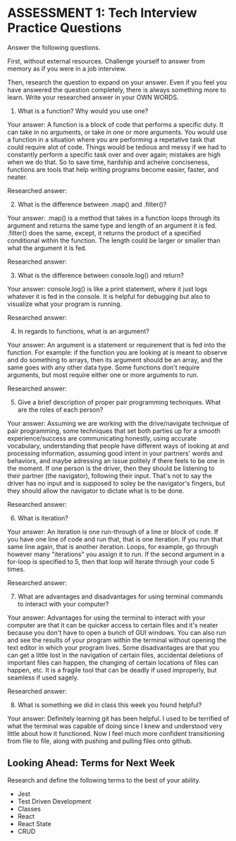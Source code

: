 # ASSESSMENT 1: Tech Interview Practice Questions
Answer the following questions.

First, without external resources. Challenge yourself to answer from memory as if you were in a job interview.

Then, research the question to expand on your answer. Even if you feel you have answered the question completely, there is always something more to learn. Write your researched answer in your OWN WORDS.

1. What is a function? Why would you use one?

  Your answer: A function is a block of code that performs a specific duty. It can take in no arguments, or take in one or more arguments. You would use a function in a situation where you are performing a repetative task that could require alot of code. Things would be tedious and messy if we had to constantly perform a specific task over and over again; mistakes are high when we do that. So to save time, hardship and acheive conciseness, functions are tools that help writing programs become easier, faster, and neater. 

  Researched answer:



2. What is the difference between .map() and .filter()?

  Your answer: .map() is a method that takes in a function loops through its argument and returns the same type and length of an argument it is fed. .filter() does the same, except, it returns the product of a specified conditional within the function. The length could be larger or smaller than what the argument it is fed.   

  Researched answer:



3. What is the difference between console.log() and return?

  Your answer: console.log() is like a print statement, where it just logs whatever it is fed in the console. It is helpful for debugging but also to visualize what your program is running. 

  Researched answer:



4. In regards to functions, what is an argument?

  Your answer: An argument is a statement or requirement that is fed into the function. For example: if the function you are looking at is meant to observe and do something to arrays, then its argument should be an array, and the same goes with any other data type. Some functions don't require arguments, but most require either one or more arguments to run. 

  Researched answer:



5. Give a brief description of proper pair programming techniques. What are the roles of each person?

  Your answer: Assuming we are working with the drive/navigate technique of pair programming, some techniques that set both parties up for a smooth experience/success are communicating honestly, using accurate vocabulary, understanding that people have different ways of looking at and processing information, assuming good intent in your partners' words and behaviors, and maybe adressing an issue politely if there feels to be one in the moment. If one person is the driver, then they should be listening to their partner (the navigator), following their input. That's not to say the driver has no input and is supposed to soley be the navigator's fingers, but they should allow the navigator to dictate what is to be done.   

  Researched answer:



6. What is iteration?

  Your answer: An iteration is one run-through of a line or block of code. If you have one line of code and run that, that is one iteration. If you run that same line again, that is another iteration. Loops, for example, go through however many "iterations" you assign it to run. If the second argument in a for-loop is specified to 5, then that loop will iterate through your code 5 times.    

  Researched answer:



7. What are advantages and disadvantages for using terminal commands to interact with your computer?

  Your answer: Advantages for using the terminal to interact with your computer are that it can be quicker access to certain files and it's neater because you don't have to open a bunch of GUI windows. You can also run and see the results of your program within the terminal without opening the text editor in which your program lives. Some disadvantages are that you can get a little lost in the navigation of certain files, accidental deletions of important files can happen, the changing of certain locations of files can happen, etc. It is a fragile tool that can be deadly if used improperly, but seamless if used sagely. 

  Researched answer:



8. What is something we did in class this week you found helpful?  

  Your answer: Definitely learning git has been helpful. I used to be terrified of what the terminal was capable of doing since I knew and understood very little about how it functioned. Now I feel much more confident transitioning from file to file, along with pushing and pulling files onto github. 



## Looking Ahead: Terms for Next Week

Research and define the following terms to the best of your ability.

- Jest
- Test Driven Development
- Classes
- React
- React State
- CRUD
